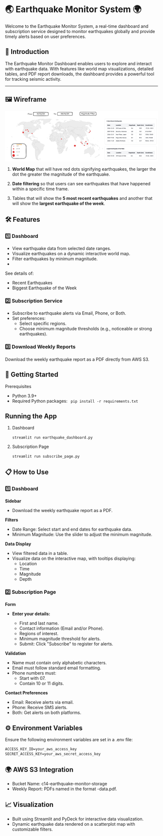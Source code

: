
# 🌏 Earthquake Monitor System 🌍
Welcome to the Earthquake Monitor System, a real-time dashboard and subscription service designed to monitor earthquakes globally and provide timely alerts based on user preferences.

## 🚀 Introduction
The Earthquake Monitor Dashboard enables users to explore and interact with earthquake data. With features like world map visualizations, detailed tables, and PDF report downloads, the dashboard provides a powerful tool for tracking seismic activity.

---

## 🖼️ Wireframe

![Wireframe](../diagrams/Earthquake-dashboard-wireframe.png)

1. **World Map** that will have red dots signifying earthquakes, the larger the dot the greater the magnitude of the earthquake.

2. **Date filtering** so that users can see earthquakes that have happened within a specific time frame.

3. Tables that will show the **5 most recent earthquakes** and another that will show the **largest earthquake of the week**.

## 🛠️ Features
### 1️⃣ Dashboard
- View earthquake data from selected date ranges.
- Visualize earthquakes on a dynamic interactive world map.
- Filter earthquakes by minimum magnitude.
- 
See details of:
- Recent Earthquakes
- Biggest Earthquake of the Week
### 2️⃣ Subscription Service
- Subscribe to earthquake alerts via Email, Phone, or Both.
- Set preferences:
  - Select specific regions.
  - Choose minimum magnitude thresholds (e.g., noticeable or strong earthquakes).
### 3️⃣ Download Weekly Reports
Download the weekly earthquake report as a PDF directly from AWS S3.

 
## 🚀 Getting Started
Prerequisites
- Python 3.9+
- Required Python packages:
  ``` pip install -r requirements.txt```

## Running the App

1. Dashboard

    ```streamlit run earthquake_dashboard.py```

 2. Subscription Page
   
    ```streamlit run subscribe_page.py```

## 📋 How to Use
### 1️⃣ Dashboard
**Sidebar**
- Download the weekly earthquake report as a PDF.
  
**Filters**
- Date Range: Select start and end dates for earthquake data.
- Minimum Magnitude: Use the slider to adjust the minimum magnitude.
  
**Data Display**
- View filtered data in a table.
- Visualize data on the interactive map, with tooltips displaying:
  - Location
  - Time
  - Magnitude
  - Depth

### 2️⃣ Subscription Page
**Form**
- **Enter your details:**

  - First and last name.
  - Contact information (Email and/or Phone).
  - Regions of interest.
  - Minimum magnitude threshold for alerts.
  - Submit: Click "Subscribe" to register for alerts.

**Validation**
- Name must contain only alphabetic characters.
- Email must follow standard email formatting.
- Phone numbers must:
  - Start with 07.
  - Contain 10 or 11 digits.

**Contact Preferences**
- Email: Receive alerts via email.
- Phone: Receive SMS alerts.
- Both: Get alerts on both platforms.

## ⚙️ Environment Variables
Ensure the following environment variables are set in a .env file:
```
ACCESS_KEY_ID=your_aws_access_key
SECRET_ACCESS_KEY=your_aws_secret_access_key
```

## 🌍 AWS S3 Integration
- Bucket Name: c14-earthquake-monitor-storage
- Weekly Report: PDFs named in the format <YYYY-MM-DD>-data.pdf.

## 📈 Visualization
- Built using Streamlit and PyDeck for interactive data visualization.
- Dynamic earthquake data rendered on a scatterplot map with customizable filters.